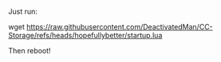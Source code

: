 Just run:

wget https://raw.githubusercontent.com/DeactivatedMan/CC-Storage/refs/heads/hopefullybetter/startup.lua

Then reboot!